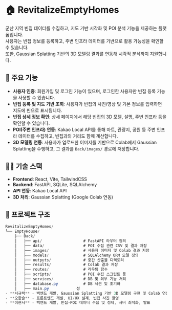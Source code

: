 # 🏠 RevitalizeEmptyHomes

군산 지역 빈집 데이터를 수집하고, 지도 기반 시각화 및 POI 분석 기능을 제공하는 플랫폼입니다.  
사용자는 빈집 정보를 등록하고, 주변 인프라 데이터를 기반으로 활용 가능성을 확인할 수 있습니다.  
또한, Gaussian Splatting 기반의 3D 모델링 결과를 연동해 시각적 분석까지 지원합니다.  


## 📌 주요 기능

- **사용자 인증**: 회원가입 및 로그인 기능이 있으며, 로그인한 사용자만 빈집 등록 기능을 사용할 수 있습니다.
- **빈집 등록 및 지도 기반 조회**: 사용자가 빈집의 사진/영상 및 기본 정보를 입력하면 지도에 핀으로 표시됩니다.
- **빈집 상세 정보 확인**: 상세 페이지에서 해당 빈집의 3D 모델, 설명, 주변 인프라 등을 확인할 수 있습니다.
- **POI(주변 인프라) 연동**: Kakao Local API를 통해 마트, 관광지, 공원 등 주변 인프라 데이터를 수집하고, 빈집과의 거리도 함께 계산합니다.
- **3D 모델링 연동**: 사용자가 업로드한 이미지를 기반으로 Colab에서 Gaussian Splatting을 수행하고, 그 결과를 `Back/images/` 경로에 저장합니다.  


## 🧑‍💻 기술 스택

- **Frontend**: React, Vite, TailwindCSS
- **Backend**: FastAPI, SQLite, SQLAlchemy
- **API 연동**: Kakao Local API
- **3D 처리**: Gaussian Splatting (Google Colab 연동)  


## 📁 프로젝트 구조
```csharp
RevitalizeEmptyHomes/
└── EmptyHouse/
    ├── Back/
    │   ├── api/                  # FastAPI 라우터 정의
    │   ├── data/                 # POI 수집 관련 CSV 및 결과 저장
    │   ├── images/               # 사용자 이미지 및 Colab 결과 저장
    │   ├── models/               # SQLAlchemy ORM 모델 정의
    │   ├── outputs/              # 중간 산출물 디렉토리
    │   ├── results/              # Colab 결과 저장
    │   ├── routes/               # 라우팅 함수
    │   ├── scripts/              # POI 수집 스크립트 등
    │   ├── services/             # DB 및 외부 기능 처리
    │   ├── database.py           # DB 세션 및 초기화
    │   ├── main.py            성
- **서규택** - 백엔드 개발, Gaussian Splatting 기반 3D 모델링 구현 및 Colab 연동
- **오한슬** - 프론트엔드 개발, UI/UX 설계, 빈집 사진 촬영
- **이현서** - 백엔드 개발, 빈집·POI 데이터 수집 및 정제, 서버 최적화, 발표

